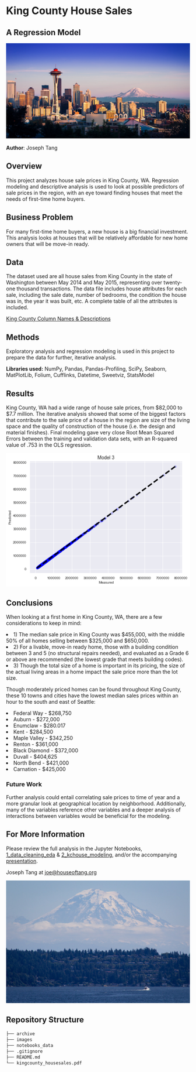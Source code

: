 # King County House Sales
## A Regression Model

![Seattle](./images/Seattle.jpg)

**Author**: Joseph Tang

## Overview

This project analyzes house sale prices in King County, WA. Regression modeling and descriptive analysis is used to look at possible predictors of sale prices in the region, with an eye toward finding houses that meet the needs of first-time home buyers.

## Business Problem

For many first-time home buyers, a new house is a big financial investment. This analysis looks at houses that will be relatively affordable for new home owners that will be move-in ready.

## Data

The dataset used are all house sales from King County in the state of Washington between May 2014 and May 2015, representing over twenty-one thousand transactions. The data file includes house attributes for each sale, including the sale date, number of bedrooms, the condition the house was in, the year it was built, etc. A complete table of all the attributes is included. 

[King County Column Names & Descriptions](./notebooks_data/kchouse_columns.ipynb)

## Methods

Exploratory analysis and regression modeling is used in this project to  prepare the data for further, iterative analysis. 

**Libraries used:**
NumPy, Pandas, Pandas-Profiling, SciPy, Seaborn, MatPlotLib, Folium, Cufflinks, Datetime, Sweetviz, StatsModel

## Results

King County, WA had a wide range of house sale prices, from $82,000 to $7.7 million. The iterative analysis showed that some of the biggest factors that contribute to the sale price of a house in the region are size of the living space and the quality of construction of the house (i.e. the design and material finishes). 
Final modeling gave very close Root Mean Squared Errors between the training and validation data sets, with an R-squared value of .753 in the OLS regression. 

![Model3](./images/Model3.png)

## Conclusions

When looking at a first home in King County, WA, there are a few considerations to keep in mind:

<li>1) The median sale price in King County was $455,000, with the middle 50% of all homes selling between $325,000 and $650,000.</li>
<li>2) For a livable, move-in ready home, those with a building condition between 3 and 5 (no structural repairs needed), and evaluated as a Grade 6 or above are recommended (the lowest grade that meets building codes).</li>
<li>3) Though the total size of a home is important in its pricing, the size of the actual living areas in a home impact the sale price more than the lot size.</li>

Though moderately priced homes can be found throughout King County, these 10 towns and cities have the lowest median sales prices within an hour to the south and east of Seattle:
<li>Federal Way - $268,750</li>
<li>Auburn - $272,000</li>
<li>Enumclaw - $280.017</li>
<li>Kent - $284,500</li>
<li>Maple Valley - $342,250</li>
<li>Renton - $361,000</li>
<li>Black Diamond - $372,000</li>
<li>Duvall - $404,625</li>
<li>North Bend - $421,000</li>
<li>Carnation - $425,000</li>

### Future Work
Further analysis could entail correlating sale prices to time of year and a more granular look at geographical location by neighborhood. Additionally, many of the variables reference other variables and a deeper analysis of interactions between variables would be beneficial for the modeling.


## For More Information

Please review the full analysis in the Jupyter Notebooks, [1_data_cleaning_eda](./notebooks_data/1_data_cleaning_eda.ipynb) & [2_kchouse_modeling](./notebooks_data/2_kchouse_modeling.ipynb), and/or the accompanying [presentation](./kingcounty_housesales.pdf).

Joseph Tang at [joe@houseoftang.org ](mailto:joe@houseoftang.org)

![Rainer](./images/Rainier.jpg)

## Repository Structure

```
├── archive                        
├── images
├── notebooks_data
├── .gitignore
├── README.md                          
└── kingcounty_housesales.pdf




